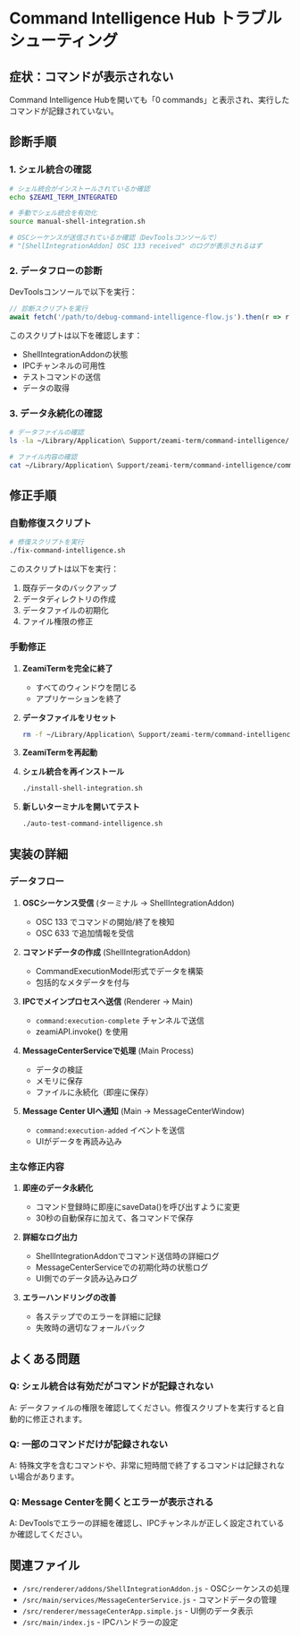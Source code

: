 # Command Intelligence Hub トラブルシューティング

## 症状：コマンドが表示されない

Command Intelligence Hubを開いても「0 commands」と表示され、実行したコマンドが記録されていない。

## 診断手順

### 1. シェル統合の確認

```bash
# シェル統合がインストールされているか確認
echo $ZEAMI_TERM_INTEGRATED

# 手動でシェル統合を有効化
source manual-shell-integration.sh

# OSCシーケンスが送信されているか確認（DevToolsコンソールで）
# "[ShellIntegrationAddon] OSC 133 received" のログが表示されるはず
```

### 2. データフローの診断

DevToolsコンソールで以下を実行：

```javascript
// 診断スクリプトを実行
await fetch('/path/to/debug-command-intelligence-flow.js').then(r => r.text()).then(eval)
```

このスクリプトは以下を確認します：
- ShellIntegrationAddonの状態
- IPCチャンネルの可用性
- テストコマンドの送信
- データの取得

### 3. データ永続化の確認

```bash
# データファイルの確認
ls -la ~/Library/Application\ Support/zeami-term/command-intelligence/

# ファイル内容の確認
cat ~/Library/Application\ Support/zeami-term/command-intelligence/command-executions.json | jq .
```

## 修正手順

### 自動修復スクリプト

```bash
# 修復スクリプトを実行
./fix-command-intelligence.sh
```

このスクリプトは以下を実行：
1. 既存データのバックアップ
2. データディレクトリの作成
3. データファイルの初期化
4. ファイル権限の修正

### 手動修正

1. **ZeamiTermを完全に終了**
   - すべてのウィンドウを閉じる
   - アプリケーションを終了

2. **データファイルをリセット**
   ```bash
   rm -f ~/Library/Application\ Support/zeami-term/command-intelligence/command-executions.json
   ```

3. **ZeamiTermを再起動**

4. **シェル統合を再インストール**
   ```bash
   ./install-shell-integration.sh
   ```

5. **新しいターミナルを開いてテスト**
   ```bash
   ./auto-test-command-intelligence.sh
   ```

## 実装の詳細

### データフロー

1. **OSCシーケンス受信** (ターミナル → ShellIntegrationAddon)
   - OSC 133 でコマンドの開始/終了を検知
   - OSC 633 で追加情報を受信

2. **コマンドデータの作成** (ShellIntegrationAddon)
   - CommandExecutionModel形式でデータを構築
   - 包括的なメタデータを付与

3. **IPCでメインプロセスへ送信** (Renderer → Main)
   - `command:execution-complete` チャンネルで送信
   - zeamiAPI.invoke() を使用

4. **MessageCenterServiceで処理** (Main Process)
   - データの検証
   - メモリに保存
   - ファイルに永続化（即座に保存）

5. **Message Center UIへ通知** (Main → MessageCenterWindow)
   - `command:execution-added` イベントを送信
   - UIがデータを再読み込み

### 主な修正内容

1. **即座のデータ永続化**
   - コマンド登録時に即座にsaveData()を呼び出すように変更
   - 30秒の自動保存に加えて、各コマンドで保存

2. **詳細なログ出力**
   - ShellIntegrationAddonでコマンド送信時の詳細ログ
   - MessageCenterServiceでの初期化時の状態ログ
   - UI側でのデータ読み込みログ

3. **エラーハンドリングの改善**
   - 各ステップでのエラーを詳細に記録
   - 失敗時の適切なフォールバック

## よくある問題

### Q: シェル統合は有効だがコマンドが記録されない
A: データファイルの権限を確認してください。修復スクリプトを実行すると自動的に修正されます。

### Q: 一部のコマンドだけが記録されない
A: 特殊文字を含むコマンドや、非常に短時間で終了するコマンドは記録されない場合があります。

### Q: Message Centerを開くとエラーが表示される
A: DevToolsでエラーの詳細を確認し、IPCチャンネルが正しく設定されているか確認してください。

## 関連ファイル

- `/src/renderer/addons/ShellIntegrationAddon.js` - OSCシーケンスの処理
- `/src/main/services/MessageCenterService.js` - コマンドデータの管理
- `/src/renderer/messageCenterApp.simple.js` - UI側のデータ表示
- `/src/main/index.js` - IPCハンドラーの設定